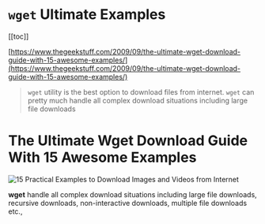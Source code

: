 # `wget` Ultimate Examples

[[toc]]

[https://www.thegeekstuff.com/2009/09/the-ultimate-wget-download-guide-with-15-awesome-examples/](https://www.thegeekstuff.com/2009/09/the-ultimate-wget-download-guide-with-15-awesome-examples/)


> `wget` utility is the best option to download files from internet. `wget` can pretty much handle all complex download situations including large file downloads

# The Ultimate Wget Download Guide With 15 Awesome Examples


![15 Practical Examples to Download Images and Videos from Internet](https://static.thegeekstuff.com/wp-content/uploads/2009/10/15-wget-examples-300x257.png)

**wget** handle all complex download situations including large file downloads, recursive downloads, non-interactive downloads, multiple file downloads etc.,
